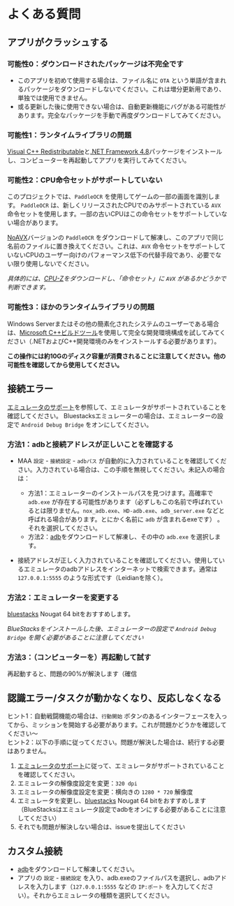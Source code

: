 # よくある質問

## アプリがクラッシュする

### 可能性0：ダウンロードされたパッケージは不完全です

- このアプリを初めて使用する場合は、ファイル名に `OTA` という単語が含まれるパッケージをダウンロードしないでください。これは増分更新用であり、単独では使用できません。
- 或る更新した後に使用できない場合は、自動更新機能にバグがある可能性があります。完全なパッケージを手動で再度ダウンロードしてみてください。

### 可能性1：ランタイムライブラリの問題

[Visual C++ Redistributable](https://docs.microsoft.com/ja-jp/cpp/windows/latest-supported-vc-redist?view=msvc-160#visual-studio-2015-2017-2019-and-2022)と[.NET Framework 4.8](https://dotnet.microsoft.com/ja-jp/download/dotnet-framework/net48)パッケージをインストールし、コンピューターを再起動してアプリを実行してみてください。

### 可能性2：CPU命令セットがサポートしていない

このプロジェクトでは、`PaddleOCR` を使用してゲームの一部の画面を識別します。 `PaddleOCR` は、新しくリリースされたCPUでのみサポートされている `AVX` 命令セットを使用します。一部の古いCPUはこの命令セットをサポートしていない場合があります。  

[NoAVX](../3rdparty/ppocr_noavx.zip)バージョンの `PaddleOCR` をダウンロードして解凍し、このアプリで同じ名前のファイルに置き換えてください。これは、`AVX` 命令セットをサポートしていないCPUのユーザー向けのパフォーマンス低下の代替手段であり、必要でない限り使用しないでください。  

_具体的には、[CPU-Z](https://www.cpuid.com/softwares/cpu-z.html)をダウンロードし、「命令セット」に `AVX` があるかどうかで判断できます。_

### 可能性3：ほかのランタイムライブラリの問題

Windows Serverまたはその他の簡素化されたシステムのユーザーである場合は、[Microsoft C++ビルドツール](https://visualstudio.microsoft.com/ja/visual-cpp-build-tools/)を使用して完全な開発環境構成を試してみてください（.NETおよびC++開発環境のみをインストールする必要があります）。  

**この操作には約10Gのディスク容量が消費されることに注意してください。他の可能性を確認してから使用してください。**

## 接続エラー

[エミュレータのサポート](1.3-エミュレータのサポート.md)を参照して、エミュレータがサポートされていることを確認してください。 Bluestacksエミュレーターの場合は、エミュレーターの設定で `Android Debug Bridge` をオンにしてください。

### 方法1：adbと接続アドレスが正しいことを確認する

- MAA `設定` - `接続設定` - `adbパス` が自動的に入力されていることを確認してください。入力されている場合は、この手順を無視してください。未記入の場合は：
    * 方法1：エミュレーターのインストールパスを見つけます。高確率で `adb.exe` が存在する可能性があります（必ずしもこの名前で呼ばれているとは限りません。`nox_adb.exe`、`HD-adb.exe`、`adb_server.exe` などと呼ばれる場合があります。とにかく名前に `adb` が含まれるexeです） 。それを選択してください。
    * 方法2：[adb](https://dl.google.com/android/repository/platform-tools-latest-windows.zip)をダウンロードして解凍し、その中の `adb.exe` を選択します。

- 接続アドレスが正しく入力されていることを確認してください。使用しているエミュレータのadbアドレスをインターネットで検索できます。通常は `127.0.0.1:5555` のような形式です（Leidianを除く）。

### 方法2：エミュレーターを変更する

[bluestacks](https://www.bluestacks.com/download.html) Nougat 64 bitをおすすめします。  

_BlueStacksをインストールした後、エミュレーターの設定で `Android Debug Bridge` を開く必要があることに注意してください_

### 方法3：（コンピューターを）再起動して試す

再起動すると、問題の90%が解決します（確信

## 認識エラー/タスクが動かなくなり、反応しなくなる

ヒント1：自動戦闘機能の場合は、`行動開始` ボタンのあるインターフェースを入ってから、ミッションを開始する必要があります。これが問題かどうかを確認してください～  
ヒント2：以下の手順に従ってください。問題が解決した場合は、続行する必要はありません。

1. [エミュレータのサポート](1.3-エミュレータのサポート.md)に従って、エミュレータがサポートされていることを確認してください。
2. エミュレータの解像度設定を変更：`320 dpi`
3. エミュレータの解像度設定を変更：横向きの `1280 * 720` 解像度
4. エミュレータを変更し、[bluestacks](https://www.bluestacks.com/download.html) Nougat 64 bitをおすすめします（BlueStacksはエミュレータ設定でadbをオンにする必要があることに注意してください）
5. それでも問題が解決しない場合は、issueを提出してください

## カスタム接続

- [adb](https://dl.google.com/android/repository/platform-tools-latest-windows.zip)をダウンロードして解凍してください。
- アプリの `設定` - `接続設定` を入り、adb.exeのファイルパスを選択し、adbアドレスを入力します（`127.0.0.1:5555` などの `IP:ポート` を入力してください）。それからエミュレータの種類を選択してください。
